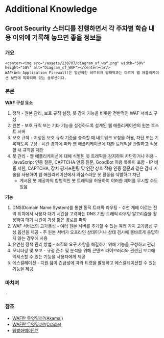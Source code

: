 # Additional Knowledge

## Groot Security 스터디를 진행하면서 각 주차별 학습 내용 이외에 기록해 놓으면 좋을 정보들

### 개요
    <center><img src="/assets/230707/diagram_of_waf.png" width="50%" height="50%" alt="Diagram_of_WAF"></center><br/>
    WAF(Web Application Firewall)은 일반적인 네트워크 방화벽과는 다르게 웹 애플리케이션 보안에 특화되어 있는 솔루션이다.

### 본론
  **WAF 구성 요소**<br/>
  1. 정책
    - 원본 관리, 보호 규칙 설정, 봇 감지 기능을 비롯한 전반적인 WAF 서비스 구성
  2. 원본
    - 보호 규칙 또는 기타 기능을 설정하도록 설계된 웹 애플리케이션의 원본 호스트 서버
  3. 보호 규칙
    - 지정된 보호 규칙 기준을 충족할 때 네트워크 요청을 허용, 차단 또는 기록하도록 구성
    - 시간 경과에 따라 웹 애플리케이션에 대한 트래픽을 관찰하고 적용할 새 규칙을 제안
  4. 봇 관리
    - 웹 애플리케이션에 대해 식별된 봇 트래픽을 감지하여 차단하거나 허용
    - JavaScript 인증 질문, CAPTCHA 인증 질문, GoodBot 허용 목록이 포함
    - IP 비율 제한, CAPTCHA, 장치 핑거프린팅 및 인간 상호 작용 인증 질문과 같은 감지 기술을 사용하여 웹 애플리케이션에서 의심스러운 봇 활동을 식별하고 차단
      - 게시된 봇 제공자의 합법적인 봇 트래픽을 허용하여 이러한 제어를 무시할 수도 있음

  **기능**<br/>
  1. DNS(Domain Name System)를 통한 동적 트래픽 라우팅
    - 수천 개에 이르는 전역 위치에서 사용자 대기 시간을 고려하는 DNS 기반 트래픽 라우팅 알고리즘을 활용하여 대기 시간이 가장 짧은 경로를 파악
  2. WAF 서비스의 고가용성
    - 여러 원본 서버를 추가할 수 있는 여러 가지 고가용성 구성 옵션을 제공
    - 주 원본 서버가 오프라인 상태이거나 상태 검사에 올바르게 응답하지 않는 경우에 사용
  3. 유연한 정책 관리 방법
    - 조직의 요구 사항을 해결하기 위해 기능을 구성하고 관리
  4. 모니터링 및 보고
    - 규정 준수 및 분석을 위해 콘텐츠 라이브러리와 관련된 보고에 액세스할 수 있는 기능을 사용자에게 제공
  5. 에스컬레이션
    - 지원 팀이 긴급성에 따라 티켓을 발행하고 에스컬레이션할 수 있는 기능을 제공

### 마치며
    .

### 참조
  * [WAF란 무엇일까?(Akamai)](https://www.akamai.com/ko/glossary/what-is-a-waf)
  * [WAF란 무엇일까?(Oracle)](https://www.oracle.com/kr/security/cloud-security/what-is-waf/)
  * [웹방화벽이란?](https://www.pentasecurity.co.kr/web-application-firewall/)